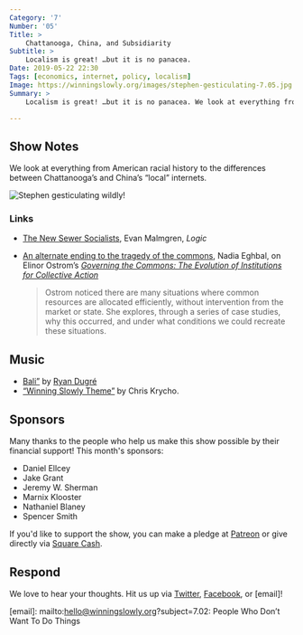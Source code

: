 ```yaml
---
Category: '7'
Number: '05'
Title: >
    Chattanooga, China, and Subsidiarity
Subtitle: >
    Localism is great! …but it is no panacea.
Date: 2019-05-22 22:30
Tags: [economics, internet, policy, localism]
Image: https://winningslowly.org/images/stephen-gesticulating-7.05.jpg
Summary: >
    Localism is great! …but it is no panacea. We look at everything from American racial history to the differences between Chattanooga’s and China’s “local” internets.

---
```


## Show Notes

We look at everything from American racial history to the differences between Chattanooga’s and China’s “local” internets.

![Stephen gesticulating wildly!](/images/stephen-gesticulating-7.05.jpg)

### Links

- [The New Sewer Socialists](https://logicmag.io/03-the-new-sewer-socialists/), Evan Malmgren, <cite>Logic</cite>

- [An alternate ending to the tragedy of the commons](https://nadiaeghbal.com/tragedy-of-the-commons), Nadia Eghbal, on Elinor Ostrom’s [<cite>Governing the Commons: The Evolution of Institutions for Collective Action</cite>](https://www.alibris.com/Governing-the-Commons-The-Evolution-of-Institutions-for-Collective-Action-Elinor-Ostrom/book/2669676?matches=45)

    > Ostrom noticed there are many situations where common resources are allocated efficiently, without intervention from the market or state. She explores, through a series of case studies, why this occurred, and under what conditions we could recreate these situations.

## Music

- [Bali”](https://soundcloud.com/ryandugre/bali) by [Ryan Dugré](http://ryandugre.com)
- [“Winning Slowly Theme”](https://soundcloud.com/chriskrycho/winning-slowly) by Chris Krycho. 

## Sponsors

Many thanks to the people who help us make this show possible by their financial support! This month's sponsors:

- Daniel Ellcey
- Jake Grant
- Jeremy W. Sherman
- Marnix Klooster
- Nathaniel Blaney
- Spencer Smith

If you'd like to support the show, you can make a pledge at [Patreon] or give directly via [Square Cash].

[Patreon]: https://www.patreon.com/winningslowly
[Square Cash]: https://cash.me/$winningslowly


## Respond

We love to hear your thoughts. Hit us up via [Twitter], [Facebook], or [email]!

[Twitter]: //www.twitter.com/winningslowly
[Facebook]: //www.facebook.com/winningslowlypodcast
[email]: mailto:hello@winningslowly.org?subject=7.02: People Who Don’t Want To Do Things
